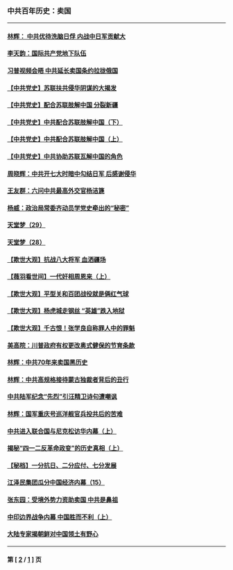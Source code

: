 ### 中共百年历史：卖国
---
#### [林辉： 中共优待洗脑日俘 内战中日军贡献大](../../pages/nf1176117/n13624644.md?11260430) 
#### [李天韵：国际共产党地下队伍](../../pages/nf1176117/n13611808.md?11260430) 
#### [习普视频会晤 中共延长卖国条约拉拢俄国](../../pages/nf1176117/n13060971.md?11260430) 
#### [【中共党史】苏联扶共侵华阴谋的大揭发](../../pages/nf1176117/n13056050.md?11260430) 
#### [【中共党史】配合苏联肢解中国 分裂新疆](../../pages/nf1176117/n13040700.md?11260430) 
#### [【中共党史】中共配合苏联肢解中国（下）](../../pages/nf1176117/n13035660.md?11260430) 
#### [【中共党史】中共配合苏联肢解中国（上）](../../pages/nf1176117/n13030262.md?11260430) 
#### [【中共党史】中共协助苏联瓦解中国的角色](../../pages/nf1176117/n13018109.md?11260430) 
#### [周晓辉：中共开七大时暗中勾结日军 后感谢侵华](../../pages/nf1176117/n12921960.md?11260430) 
#### [王友群：六问中共最高外交官杨洁篪](../../pages/nf1176117/n12836495.md?11260430) 
#### [杨威：政治局常委齐动员学党史牵出的“秘密”](../../pages/nf1176117/n12764642.md?11260430) 
#### [天堂梦（29）](../../pages/nf1176117/n12408465.md?11260430) 
#### [天堂梦（28）](../../pages/nf1176117/n12408309.md?11260430) 
#### [【欺世大观】抗战八大将军 血洒疆场](../../pages/nf1176117/n12357044.md?11260430) 
#### [【薇羽看世间】一代奸相周恩来（上）](../../pages/nf1176117/n12401109.md?11260430) 
#### [【欺世大观】平型关和百团战役就是俩红气球](../../pages/nf1176117/n12359157.md?11260430) 
#### [【欺世大观】杨虎城走钢丝 “英雄”跌入地狱](../../pages/nf1176117/n12358840.md?11260430) 
#### [【欺世大观】千古恨！张学良自称罪人中的罪魁](../../pages/nf1176117/n12358629.md?11260430) 
#### [美高院：川普政府有权更改奥式健保的节育条款](../../pages/nf1176117/n12242171.md?11260430) 
#### [林辉：中共70年来卖国黑历史](../../pages/nf1176117/n11552181.md?11260430) 
#### [林辉：中共高规格接待蒙古独裁者背后的丑行](../../pages/nf1176117/n11225005.md?11260430) 
#### [中共陆军纪念“先烈”引汪精卫诗句遭嘲讽](../../pages/nf1176117/n11153345.md?11260430) 
#### [林辉：国军重庆号巡洋舰官兵投共后的苦难](../../pages/nf1176117/n10997801.md?11260430) 
#### [中共进入联合国与尼克松访华内幕（上）](../../pages/nf1176117/n10138788.md?11260430) 
#### [揭秘“四一二反革命政变”的历史真相（上）](../../pages/nf1176117/n9996650.md?11260430) 
#### [【秘档】一分抗日、二分应付、七分发展](../../pages/nf1176117/n9331484.md?11260430) 
#### [江泽民集团瓜分中国经济内幕（15）](../../pages/nf1176117/n9268584.md?11260430) 
#### [张东园：受境外势力资助卖国 中共是鼻祖](../../pages/nf1176117/n9272480.md?11260430) 
#### [中印边界战争内幕 中国胜而不利（上）](../../pages/nf1176117/n9252458.md?11260430) 
#### [大陆专家揭朝鲜对中国领土有野心](../../pages/nf1176117/n9074056.md?11260430) 

---
#### 第 [ [2](./2.md?11260430) / [1](./1.md?11260430) ] 页
